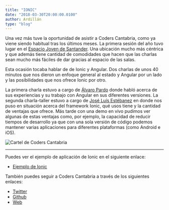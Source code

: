 ```yaml
---
title: "IONIC"
date: "2018-03-30T20:00:00.0100"
author: Ardillán
type: "blog"
---
```


Una vez más tuve la oportunidad de asistir a Coders Cantabria, como ya viene siendo habitual tras los últimos meses. La primera sesión del año tuvo lugar en el [Espacio Joven de Santander](http://www.juventudsantander.es "Espacio Joven de Santander"). Una ubicación mucho más céntrica y que además tiene cantidad de comodidades que hacen que las charlas sean mucho más fáciles de dar gracias al espacio de las salas.

Esta ocasión tocaba hablar de de Ionic y Angular. Dos charlas de unos 40 minutos que nos dieron un enfoque general al
estado y Angular por un lado y las posibilidades que nos ofrece Ionic por otro.

La primera charla estuvo a cargo de [Álvaro Pardo](https://twitter.com/malkaves "Twitter de Álvaro Pardo") donde habló acerca de
sus experiencias y su trabajo con Angular en sus diferentes versiones. La segunda charla-taller estuvo a cargo de
[José Luís Estébanez](https://twitter.com/jlestebanez "Twitter de José Luís") en donde nos puso en situación acerca del framework
Ionic, qué usos tiene y la cantidad de ventajas que ofrece. Más tarde con una demo en vivo pudimos ver algunas de estas
ventajas como, por ejemplo, la capacidad de reducir tiempos de desarrollo ya que con una sola versión de código podemos mantener
varias aplicaciones para diferentes plataformas (como Android e iOS).

![Cartel de Coders Cantabria](/assets/images/coders-cantabria-ionic.png)

---

Puedes ver el ejemplo de aplicación de Ionic en el siguiente enlace:

- [Ejemplo de Ionic](https://github.com/jlestebanez/charla-cc-ionic3 "Ejemplo de Ionic")

También puedes seguir a Coders Cantabria a través de los siguientes enlaces:

- [Twitter](https://twitter.com/coderscantabria?lang=es "Twitter Coders Cantabria")
- [Github](https://github.com/coders-cantabria/coders-cantabria "Github Coders Cantabria")
- [Web](https://twitter.com/coderscantabria?lang=es "Web Coders Cantabria")
